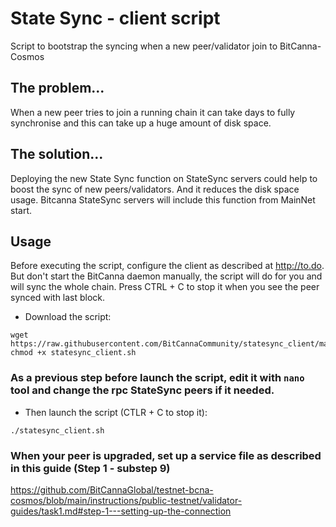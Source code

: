 # State Sync - client script
Script to bootstrap the syncing when a new peer/validator join to BitCanna-Cosmos

## The problem...
When a new peer tries to join a running chain it can take days to fully synchronise and this can take up a huge amount of disk space.

## The solution...
Deploying the new State Sync function on StateSync servers could help to boost the sync of new peers/validators. And it reduces the disk space usage.
Bitcanna StateSync servers will include this function from MainNet start. 

## Usage
Before executing the script, configure the client as described at http://to.do. But don't start the BitCanna daemon manually, the script will do for you and will sync the whole chain. Press CTRL + C to stop it when you see the peer synced with last block.


* Download the script:

```
wget https://raw.githubusercontent.com/BitCannaCommunity/statesync_client/main/statesync_client.sh
chmod +x statesync_client.sh
```

### As a previous step before launch the script, edit it with `nano` tool and change the rpc StateSync peers if it needed. 
* Then launch the script (CTLR + C to stop it):
```
./statesync_client.sh
```
### When your peer is upgraded, set up a service file as described in this guide (Step 1 - substep 9)
https://github.com/BitCannaGlobal/testnet-bcna-cosmos/blob/main/instructions/public-testnet/validator-guides/task1.md#step-1---setting-up-the-connection
